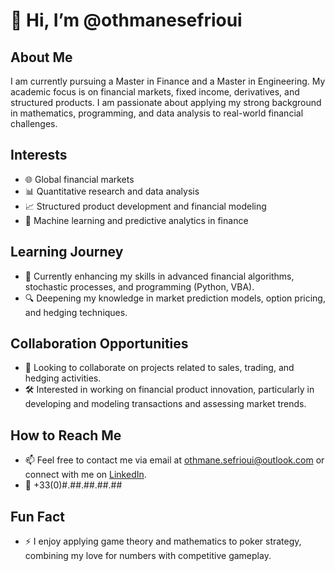 # 👋 Hi, I’m @othmanesefrioui

## About Me
I am currently pursuing a Master in Finance and a Master in Engineering.
My academic focus is on financial markets, fixed income, derivatives, and structured products.
I am passionate about applying my strong background in mathematics, programming, and data analysis to real-world financial challenges.

## Interests
- 🌐 Global financial markets
- 📊 Quantitative research and data analysis
- 📈 Structured product development and financial modeling
- 🤖 Machine learning and predictive analytics in finance

## Learning Journey
- 🌱 Currently enhancing my skills in advanced financial algorithms, stochastic processes, and programming (Python, VBA).
- 🔍 Deepening my knowledge in market prediction models, option pricing, and hedging techniques.

## Collaboration Opportunities
- 💞️ Looking to collaborate on projects related to sales, trading, and hedging activities.
- 🛠️ Interested in working on financial product innovation, particularly in developing and modeling transactions and assessing market trends.

## How to Reach Me
- 📫 Feel free to contact me via email at othmane.sefrioui@outlook.com or connect with me on [LinkedIn](https://www.linkedin.com/in/othmanesefrioui).
- 📱 +33(0)#.##.##.##.##

## Fun Fact
- ⚡ I enjoy applying game theory and mathematics to poker strategy, combining my love for numbers with competitive gameplay.

<!---
othmanesefrioui/othmanesefrioui is a ✨ special ✨ repository because its `README.md` (this file) appears on your GitHub profile.
You can click the Preview link to take a look at your changes.
--->


